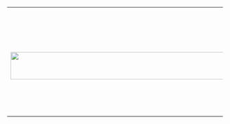 <table width="100%"> 
  <tr>
  <td width="50%">
&nbsp; <br>

<a href="https://evity.vercel.app/now-playing?open">
        <img src="https://evity.vercel.app/now-playing" width="540" height="64">
    </a>

  </td>
  <td width="75%">

&nbsp;<p align="center">This repository is [unlicense](https://choosealicense.com/licenses/unlicense/)[d], feel free to fork!<br><br>
[![Linkedin](https://img.shields.io/badge/linked-in-369?style=flat-square&logo=linkedin&logoColor=white&color=blue)](https://www.linkedin.com/in/andrew-novac)
[![E-Mail](https://img.shields.io/badge/email-reveal-2a8?style=flat-square&logo=gmail&logoColor=white)](https://mail.novac.dev/)
[![Visits](https://komarev.com/ghpvc/?username=novatorem&logo=GitHub&label=github%20visits&color=336699&logoColor=white&style=flat-square)](https://github.com/novatorem)

  </p>
  </td>
</table>

|      |
| ---- |
